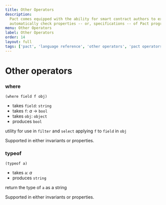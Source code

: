 ```yaml
---
title: Other Operators
description:
  Pact comes equipped with the ability for smart contract authors to express and
  automatically check properties -- or, specifications -- of Pact programs.
menu: Other Operators
label: Other Operators
order: 14
layout: full
tags: ['pact', 'language reference', 'other operators', 'pact operators']
---
```


# Other operators

### where

```pact
(where field f obj)
```

- takes `field`: `string`
- takes `f`: _a_ -> `bool`
- takes `obj`: `object`
- produces `bool`

utility for use in `filter` and `select` applying `f` to `field` in `obj`

Supported in either invariants or properties.

### typeof

```pact
(typeof a)
```

- takes `a`: _a_
- produces `string`

return the type of `a` as a string

Supported in either invariants or properties.
